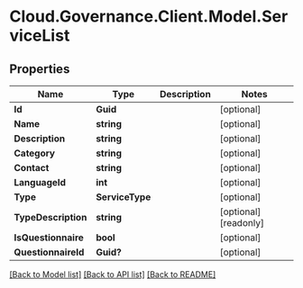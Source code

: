 # Cloud.Governance.Client.Model.ServiceList
## Properties

Name | Type | Description | Notes
------------ | ------------- | ------------- | -------------
**Id** | **Guid** |  | [optional] 
**Name** | **string** |  | [optional] 
**Description** | **string** |  | [optional] 
**Category** | **string** |  | [optional] 
**Contact** | **string** |  | [optional] 
**LanguageId** | **int** |  | [optional] 
**Type** | **ServiceType** |  | [optional] 
**TypeDescription** | **string** |  | [optional] [readonly] 
**IsQuestionnaire** | **bool** |  | [optional] 
**QuestionnaireId** | **Guid?** |  | [optional] 

[[Back to Model list]](../README.md#documentation-for-models) [[Back to API list]](../README.md#documentation-for-api-endpoints) [[Back to README]](../README.md)

